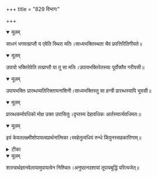+++
title = "829 विभागः"

+++


<details open><summary>मूलम्</summary>

साधनं भगवत्प्राप्तौ य एवेति स्थिरा मतिः।साध्यभक्तिस्थता चैव प्रपत्तिरितिगीयते॥
</details>



<details open><summary>मूलम्</summary>

उपायो भक्तिरेवेति तत्प्राप्तौ या तु सा मतिः।उपायभक्तिरेतस्याः पूर्वोक्तैव गरीयसी॥
</details>



<details open><summary>मूलम्</summary>

उपायभक्तिः प्रारब्धव्यतिरिक्ताघनाशिनी।साध्यभक्तिस्तु सा हन्त्री प्रारब्धस्यापि भूयसी॥
</details>



<details open><summary>मूलम्</summary>

प्रारब्धकर्मावधिको मोक्ष उक्त उपासितुः।दृप्तस्य देहावधिकः आर्तस्यार्त्यवधिमतः॥
</details>



<details open><summary>मूलम्</summary>

इयं केवललक्ष्मीशोपायत्वप्रार्थनात्मिका।स्वहेतुत्वधियं रुन्धे किंपुनस्सहकारिणाम्॥
</details>



<details><summary>टीका</summary>

न्या. सि.[2 प.]
</details>



<details open><summary>मूलम्</summary>

शास्त्रार्थज्ञानवेलायामुपायत्वेन निश्चितः।अनुष्ठानदशायां तूपायबुद्धिं परित्यजेत्॥
</details>

